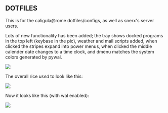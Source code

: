 <h2>DOTFILES</h2>

This is for the caligula@rome dotfiles/configs, as well as snerx's server users.

Lots of new functionality has been added; the tray shows docked programs in the top left (keybase in the pic), weather and mail scripts added, when clicked the stripes expand into power menus, when clicked the middle calender date changes to a time clock, and dmenu matches the system colors generated by pywal.

<img src="https://i.imgur.com/vI3JGmb.png">

The overall rice <i>used</i> to look like this: 

<img src="https://i.imgur.com/H4tjr24.png">

Now it looks like this (with wal enabled):

<img src="https://i.imgur.com/rlf4oXl.jpg">
